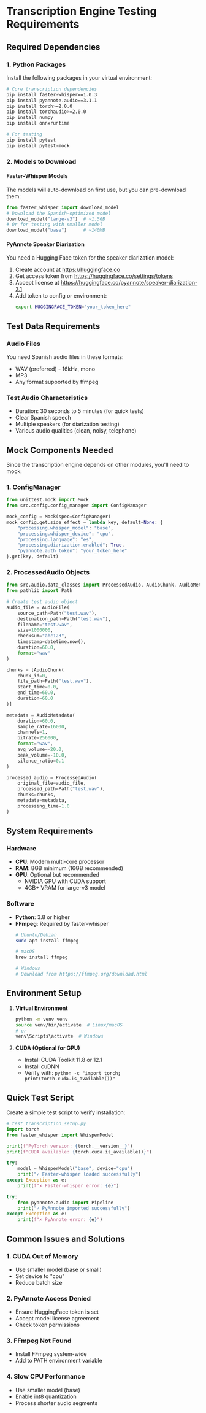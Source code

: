 # Transcription Engine Testing Requirements

## Required Dependencies

### 1. Python Packages
Install the following packages in your virtual environment:

```bash
# Core transcription dependencies
pip install faster-whisper==1.0.3
pip install pyannote.audio==3.1.1
pip install torch>=2.0.0
pip install torchaudio>=2.0.0
pip install numpy
pip install onnxruntime

# For testing
pip install pytest
pip install pytest-mock
```

### 2. Models to Download

#### Faster-Whisper Models
The models will auto-download on first use, but you can pre-download them:

```python
from faster_whisper import download_model
# Download the Spanish-optimized model
download_model("large-v3")  # ~1.5GB
# Or for testing with smaller model
download_model("base")      # ~140MB
```

#### PyAnnote Speaker Diarization
You need a Hugging Face token for the speaker diarization model:

1. Create account at https://huggingface.co
2. Get access token from https://huggingface.co/settings/tokens
3. Accept license at https://huggingface.co/pyannote/speaker-diarization-3.1
4. Add token to config or environment:
   ```bash
   export HUGGINGFACE_TOKEN="your_token_here"
   ```

## Test Data Requirements

### Audio Files
You need Spanish audio files in these formats:
- WAV (preferred) - 16kHz, mono
- MP3 
- Any format supported by ffmpeg

### Test Audio Characteristics
- Duration: 30 seconds to 5 minutes (for quick tests)
- Clear Spanish speech
- Multiple speakers (for diarization testing)
- Various audio qualities (clean, noisy, telephone)

## Mock Components Needed

Since the transcription engine depends on other modules, you'll need to mock:

### 1. ConfigManager
```python
from unittest.mock import Mock
from src.config.config_manager import ConfigManager

mock_config = Mock(spec=ConfigManager)
mock_config.get.side_effect = lambda key, default=None: {
    "processing.whisper_model": "base",
    "processing.whisper_device": "cpu",
    "processing.language": "es",
    "processing.diarization.enabled": True,
    "pyannote.auth_token": "your_token_here"
}.get(key, default)
```

### 2. ProcessedAudio Objects
```python
from src.audio.data_classes import ProcessedAudio, AudioChunk, AudioMetadata, AudioFile
from pathlib import Path

# Create test audio object
audio_file = AudioFile(
    source_path=Path("test.wav"),
    destination_path=Path("test.wav"),
    filename="test.wav",
    size=1000000,
    checksum="abc123",
    timestamp=datetime.now(),
    duration=60.0,
    format="wav"
)

chunks = [AudioChunk(
    chunk_id=0,
    file_path=Path("test.wav"),
    start_time=0.0,
    end_time=60.0,
    duration=60.0
)]

metadata = AudioMetadata(
    duration=60.0,
    sample_rate=16000,
    channels=1,
    bitrate=256000,
    format="wav",
    avg_volume=-20.0,
    peak_volume=-10.0,
    silence_ratio=0.1
)

processed_audio = ProcessedAudio(
    original_file=audio_file,
    processed_path=Path("test.wav"),
    chunks=chunks,
    metadata=metadata,
    processing_time=1.0
)
```

## System Requirements

### Hardware
- **CPU**: Modern multi-core processor
- **RAM**: 8GB minimum (16GB recommended)
- **GPU**: Optional but recommended
  - NVIDIA GPU with CUDA support
  - 4GB+ VRAM for large-v3 model

### Software
- **Python**: 3.8 or higher
- **FFmpeg**: Required by faster-whisper
  ```bash
  # Ubuntu/Debian
  sudo apt install ffmpeg
  
  # macOS
  brew install ffmpeg
  
  # Windows
  # Download from https://ffmpeg.org/download.html
  ```

## Environment Setup

1. **Virtual Environment**
   ```bash
   python -m venv venv
   source venv/bin/activate  # Linux/macOS
   # or
   venv\Scripts\activate  # Windows
   ```

2. **CUDA (Optional for GPU)**
   - Install CUDA Toolkit 11.8 or 12.1
   - Install cuDNN
   - Verify with: `python -c "import torch; print(torch.cuda.is_available())"`

## Quick Test Script

Create a simple test script to verify installation:

```python
# test_transcription_setup.py
import torch
from faster_whisper import WhisperModel

print(f"PyTorch version: {torch.__version__}")
print(f"CUDA available: {torch.cuda.is_available()}")

try:
    model = WhisperModel("base", device="cpu")
    print("✓ Faster-whisper loaded successfully")
except Exception as e:
    print(f"✗ Faster-whisper error: {e}")

try:
    from pyannote.audio import Pipeline
    print("✓ PyAnnote imported successfully")
except Exception as e:
    print(f"✗ PyAnnote error: {e}")
```

## Common Issues and Solutions

### 1. CUDA Out of Memory
- Use smaller model (base or small)
- Set device to "cpu"
- Reduce batch size

### 2. PyAnnote Access Denied
- Ensure HuggingFace token is set
- Accept model license agreement
- Check token permissions

### 3. FFmpeg Not Found
- Install FFmpeg system-wide
- Add to PATH environment variable

### 4. Slow CPU Performance
- Use smaller model (base)
- Enable int8 quantization
- Process shorter audio segments